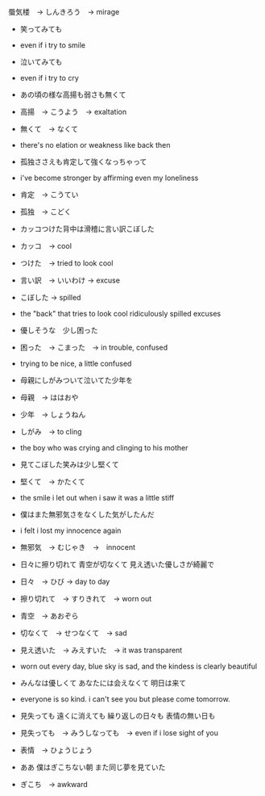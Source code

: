 蜃気楼　→ しんきろう　→ mirage

- 笑ってみても
- even if i try to smile

- 泣いてみても
- even if i try to cry

- あの頃の様な高揚も弱さも無くて
- 高揚　→ こうよう　→ exaltation
- 無くて　→ なくて
- there's no elation or weakness like back then

- 孤独ささえも肯定して強くなっちゃって
- i've become stronger by affirming even my loneliness
- 肯定　→ こうてい　
- 孤独　→ こどく

- カッコつけた背中は滑稽に言い訳こぼした
- カッコ　→ cool
- つけた　→ tried to look cool
- 言い訳　→ いいわけ → excuse
- こぼした → spilled
- the "back" that tries to look cool ridiculously spilled excuses

- 優しそうな　少し困った
- 困った　→ こまった　→ in trouble, confused
- trying to be nice, a little confused

- 母親にしがみついて泣いてた少年を
- 母親　→ ははおや　
- 少年　→ しょうねん
- しがみ　→ to cling
- the boy who was crying and clinging to his mother

- 見てこぼした笑みは少し堅くて
- 堅くて　→ かたくて
- the smile i let out when i saw it was a little stiff

- 僕はまた無邪気さをなくした気がしたんだ
- i felt i lost my innocence again
- 無邪気　→ むじゃき　→　innocent

- 日々に擦り切れて 青空が切なくて 見え透いた優しさが綺麗で
- 日々　→ ひび → day to day
- 擦り切れて　→ すりきれて　→ worn out
- 青空　→ あおぞら
- 切なくて　→ せつなくて　→ sad
- 見え透いた　→ みえすいた　→ it was transparent
- worn out every day, blue sky is sad, and the kindess is clearly beautiful

- みんなは優しくて あなたには会えなくて 明日は来て
- everyone is so kind.  i can't see you but please come tomorrow.

- 見失っても 遠くに消えても 繰り返しの日々も 表情の無い日も
- 見失っても　→ みうしなっても　→ even if i lose sight of you
- 表情　→ ひょうじょう　

- ああ 僕はぎこちない朝 また同じ夢を見ていた
- ぎこち　→ awkward
